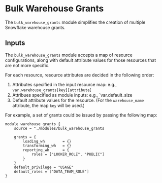 # Bulk Warehouse Grants

The `bulk_warehouse_grants` module simplifies the creation of multiple Snowflake warehouse grants.

## Inputs

The `bulk_warehouse_grants` module accepts a map of resource configurations, along with
default attribute values for those resources that are not more specific.

For each resource, resource attributes are decided in the following order:

1. Attributes specified in the input resource map: e.g., `var.warehouse_grants[key][attribute]`
2. Attribues specified as module inputs: e.g., `var.default_size 
3. Default attribute values for the resource. (For the `warehouse_name` attribute, the map `key` will be used.)

For example, a set of grants could be issued by passing the following map:

```{terraform}
module warehouse_grants {
    source = "./modules/bulk_warehouse_grants

    grants = {
        loading_wh        = {}
        transforming_wh   = {}
        reporting_wh      = {
            roles = ["LOOKER_ROLE", "PUBLIC"]
        }
    }
    default_privilege = "USAGE"
    default_roles = ["DATA_TEAM_ROLE"]
}
```
